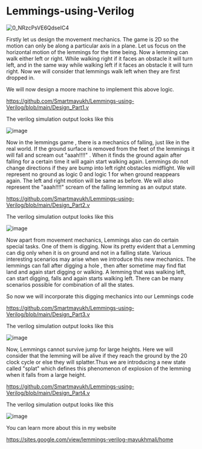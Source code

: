 # Lemmings-using-Verilog

![0_NRzcPsVE6QdseIC4](https://user-images.githubusercontent.com/64318469/176696240-f5e3dcba-c015-49dd-b097-a62cf5a59eef.gif)


Firstly let us design the movement mechanics. The game is 2D so the motion can only be along a particular axis in a plane. Let us focus on the horizontal motion of the lemmings for the time being.  Now a lemming can walk either left or right. While walking right if it faces an obstacle it will turn left, and in the same way while walking left if it faces an obstacle it will turn right. Now we will consider that lemmings walk left when they are first dropped in.



We will now design a moore machine to implement this above logic.  

https://github.com/Smartmayukh/Lemmings-using-Verilog/blob/main/Design_Part1.v

The verilog simulation output looks like this 

![image](https://user-images.githubusercontent.com/64318469/176694556-2f1c4712-7c6d-4753-beeb-a42dab20493f.png)

Now in the lemmings game , there is a mechanics of falling, just like in the real world. If the ground surface is removed from the feet of the lemmings it will fall and scream out "aaah!!!!" . When it finds the ground again after falling for a certain time it will again start walking again. Lemmings do not change directions if they are bump into left right obstacles midflight. We will represent no ground as logic 0 and logic 1 for when ground reappears again. The left and right motion will be same as before. We will also represent the "aaah!!!!" scream of the falling lemming as an output state.

https://github.com/Smartmayukh/Lemmings-using-Verilog/blob/main/Design_Part2.v

The verilog simulation output looks like this 

![image](https://user-images.githubusercontent.com/64318469/176694916-a8b2ee52-3203-4812-8bfd-c00d147169a7.png)

Now apart from movement mechanics, Lemmings also can do certain special tasks. One of them is digging. Now its pretty evident that a Lemming can dig only when it is on ground and not in a falling state. Various interesting scenarios may arise when we introduce this new mechanics. The lemmings can fall after digging a hole , then after sometime may find flat land and again start digging or walking. A lemming that was walking left, can start digging, falls and again starts walking left. There can be many scenarios possible for combination of all the states. 



So now we will incorporate this digging mechanics into our Lemmings code

https://github.com/Smartmayukh/Lemmings-using-Verilog/blob/main/Design_Part3.v

The verilog simulation output looks like this 

![image](https://user-images.githubusercontent.com/64318469/176695330-f321aca6-1b8b-4b23-a21e-7842ec2f6bf9.png)


Now, Lemmings cannot survive jump for large heights. Here we will consider that the lemming will be alive if they reach the ground by the 20 clock cycle or else they will splatter.Thus we are introducing a new state called "splat" which defines this phenomenon of explosion of the lemming when it falls from a large height. 

https://github.com/Smartmayukh/Lemmings-using-Verilog/blob/main/Design_Part4.v

The verilog simulation output looks like this 

![image](https://user-images.githubusercontent.com/64318469/176695741-1607c516-cf60-424d-9f1e-70efff5066ac.png)

You can learn more about this in my website 

https://sites.google.com/view/lemmings-verilog-mayukhmali/home


